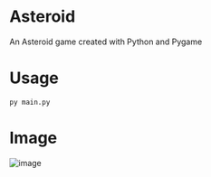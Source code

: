 # Asteroid
An Asteroid game created with Python and Pygame

# Usage
`py main.py`

# Image
![image](https://gyazo.com/495059e203f5fb82d0ea75cade2013cf.png)
